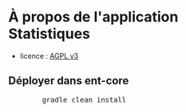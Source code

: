 # À propos de l'application Statistiques

* licence : [AGPL v3](http://www.gnu.org/licenses/agpl.txt)

## Déployer dans ent-core
<pre>
		gradle clean install
</pre>